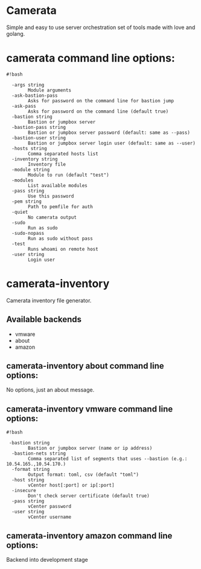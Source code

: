 # Camerata #

Simple and easy to use server orchestration set of tools made with love and golang.

# camerata command line options: #

```
#!bash

  -args string
    	Module arguments
  -ask-bastion-pass
    	Asks for password on the command line for bastion jump
  -ask-pass
    	Asks for password on the command line (default true)
  -bastion string
    	Bastion or jumpbox server
  -bastion-pass string
    	Bastion or jumpbox server password (default: same as --pass)
  -bastion-user string
    	Bastion or jumpbox server login user (default: same as --user)
  -hosts string
    	Comma separated hosts list
  -inventory string
    	Inventory file
  -module string
    	Module to run (default "test")
  -modules
    	List available modules
  -pass string
    	Use this password
  -pem string
    	Path to pemfile for auth
  -quiet
    	No camerata output
  -sudo
    	Run as sudo
  -sudo-nopass
    	Run as sudo without pass
  -test
    	Runs whoami on remote host
  -user string
    	Login user

```

# camerata-inventory #

Camerata inventory file generator.

## Available backends ##

 * vmware
 * about
 * amazon


## camerata-inventory **about** command line options: ##

No options, just an about message.


## camerata-inventory **vmware** command line options: ##


```
#!bash

 -bastion string
    	Bastion or jumpbox server (name or ip address)
  -bastion-nets string
    	Comma separated list of segments that uses --bastion (e.g.: 10.54.165.,10.54.170.)
  -format string
    	Output format: toml, csv (default "toml")
  -host string
    	vCenter host[:port] or ip[:port]
  -insecure
    	Don't check server certificate (default true)
  -pass string
    	vCenter password
  -user string
    	vCenter username
```

## camerata-inventory **amazon** command line options: ##

Backend into development stage

